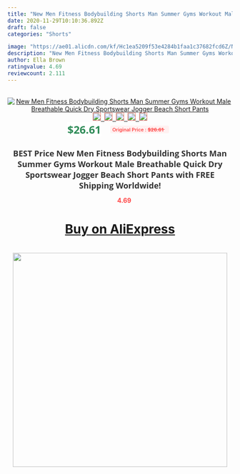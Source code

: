 ```yaml
---
title: "New Men Fitness Bodybuilding Shorts Man Summer Gyms Workout Male Breathable Quick Dry Sportswear Jogger Beach Short Pants"
date: 2020-11-29T10:10:36.892Z
draft: false
categories: "Shorts"

image: "https://ae01.alicdn.com/kf/Hc1ea5209f53e4284b1faa1c37682fcd6Z/New-Men-Fitness-Bodybuilding-Shorts-Man-Summer-Gyms-Workout-Male-Breathable-Quick-Dry-Sportswear-Jogger-Beach.jpg"
description: "New Men Fitness Bodybuilding Shorts Man Summer Gyms Workout Male Breathable Quick Dry Sportswear Jogger Beach Short Pants"
author: Ella Brown
ratingvalue: 4.69
reviewcount: 2.111
---
```

<br>
<div style="text-align: center;">
<a href="https://s.click.aliexpress.com/e/_Ap6fRJ" target="_blank" rel="nofollow noopener noreferrer"><img alt="New Men Fitness Bodybuilding Shorts Man Summer Gyms Workout Male Breathable Quick Dry Sportswear Jogger Beach Short Pants" class="magnifier-image" src="https://ae01.alicdn.com/kf/Hc1ea5209f53e4284b1faa1c37682fcd6Z/New-Men-Fitness-Bodybuilding-Shorts-Man-Summer-Gyms-Workout-Male-Breathable-Quick-Dry-Sportswear-Jogger-Beach.jpg_640x640.jpg">
<br>
<img style="border:1px solid salmon" src="https://ae01.alicdn.com/kf/Hc1ea5209f53e4284b1faa1c37682fcd6Z/New-Men-Fitness-Bodybuilding-Shorts-Man-Summer-Gyms-Workout-Male-Breathable-Quick-Dry-Sportswear-Jogger-Beach.jpg_120x120.jpg">&nbsp;&nbsp;<img style="border:1px solid salmon" src="https://ae01.alicdn.com/kf/Hb2332f1edc76481b9ef372d5530bffe1P/New-Men-Fitness-Bodybuilding-Shorts-Man-Summer-Gyms-Workout-Male-Breathable-Quick-Dry-Sportswear-Jogger-Beach.jpg_120x120.jpg">&nbsp;&nbsp;<img style="border:1px solid salmon" src="https://ae01.alicdn.com/kf/H083da0d304144f7fa56d562be97073276/New-Men-Fitness-Bodybuilding-Shorts-Man-Summer-Gyms-Workout-Male-Breathable-Quick-Dry-Sportswear-Jogger-Beach.jpg_120x120.jpg">&nbsp;&nbsp;<img style="border:1px solid salmon" src="https://ae01.alicdn.com/kf/Hfac83a8ab4b748edab76f49eb8f149b8n/New-Men-Fitness-Bodybuilding-Shorts-Man-Summer-Gyms-Workout-Male-Breathable-Quick-Dry-Sportswear-Jogger-Beach.jpg_120x120.jpg">&nbsp;&nbsp;<img style="border:1px solid salmon" src="https://ae01.alicdn.com/kf/H6ed5d742899a4e23a867d2fe7b6862704/New-Men-Fitness-Bodybuilding-Shorts-Man-Summer-Gyms-Workout-Male-Breathable-Quick-Dry-Sportswear-Jogger-Beach.jpg_120x120.jpg"></a></div><br0>
<div style="text-align: center;"><span style="background-color: white; border: 0px; box-sizing: border-box; color: seagreen; display: inline-block; font-family: &quot;open sans&quot; , &quot;arial&quot; , &quot;helvetica&quot; , sans-serif , &quot;heiti&quot;; font-size: 24px; font-stretch: inherit; font-weight: 700; line-height: inherit; margin: 0px 10px 0px 0px; padding: 0px; vertical-align: middle;">$26.61 </span>
<span style="background: rgb(255 , 241 , 241); border-radius: 3px; border: 0px; box-sizing: border-box; color: #ff4747; display: inline-block; font-family: inherit; font-size: 12px; font-stretch: inherit; font-style: inherit; font-variant: inherit; font-weight: 600; line-height: inherit; margin: 0px; padding: 2px 5px; transform: scale(0.9); vertical-align: middle;">Original Price : <b style="text-decoration: line-through;">$26.61 </b> &nbsp;&nbsp;</span></div>
<h1 style="color: #333333; display: inline-block; font-family: &quot;open sans&quot; , &quot;arial&quot; , &quot;helvetica&quot; , sans-serif , &quot;heiti&quot;; font-size: 18px; font-stretch: inherit; font-weight: 700; text-align: center;">BEST Price New Men Fitness Bodybuilding Shorts Man Summer Gyms Workout Male Breathable Quick Dry Sportswear Jogger Beach Short Pants with FREE Shipping Worldwide!</h1>
<div style="color: #ff4747; text-align: center;">
<img src="https://4.bp.blogspot.com/-M0ZcTcb-5uY/XleCXlxnR4I/AAAAAAAAAEc/OrjgMkXV1oMQFaCRZj5HQwOCBcu3w1FegCPcBGAYYCw/s1600/star.png" style="height: 15px;">&nbsp;<b>4.69</b></div>
<div class="button_cont" align="center"><a class="buynow_a" href="https://s.click.aliexpress.com/e/_Ap6fRJ" target="_blank" rel="nofollow noopener noreferrer"><H1>Buy on AliExpress</H1></a></div><br>
<div class="separator" style="clear: both; text-align: center;">
<img src="https://lh3.googleusercontent.com/-pTy5HemUv9M/XlePHvY0dAI/AAAAAAAAAE4/0nX5iRUoIWY8eMW9Dpxeirr157OZliDIgCLcBGAsYHQ/s1600/badge.gif" width="480">
</div>
